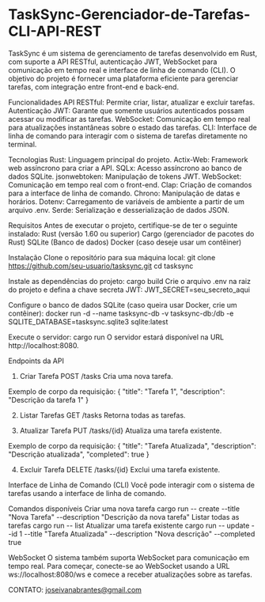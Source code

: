 # TaskSync-Gerenciador-de-Tarefas-CLI-API-REST
TaskSync é um sistema de gerenciamento de tarefas desenvolvido em Rust, com suporte a API RESTful, autenticação JWT, WebSocket para comunicação em tempo real e interface de linha de comando (CLI). O objetivo do projeto é fornecer uma plataforma eficiente para gerenciar tarefas, com integração entre front-end e back-end.

Funcionalidades
  API RESTful: Permite criar, listar, atualizar e excluir tarefas.
  Autenticação JWT: Garante que somente usuários autenticados possam acessar ou modificar as tarefas.
  WebSocket: Comunicação em tempo real para atualizações instantâneas sobre o estado das tarefas.
  CLI: Interface de linha de comando para interagir com o sistema de tarefas diretamente no terminal.

Tecnologias
  Rust: Linguagem principal do projeto.
  Actix-Web: Framework web assíncrono para criar a API.
  SQLx: Acesso assíncrono ao banco de dados SQLite.
  jsonwebtoken: Manipulação de tokens JWT.
  WebSocket: Comunicação em tempo real com o front-end.
  Clap: Criação de comandos para a interface de linha de comando.
  Chrono: Manipulação de datas e horários.
  Dotenv: Carregamento de variáveis de ambiente a partir de um arquivo .env.
  Serde: Serialização e desserialização de dados JSON.

Requisitos
  Antes de executar o projeto, certifique-se de ter o seguinte instalado:
  Rust (versão 1.60 ou superior)
  Cargo (gerenciador de pacotes do Rust)
  SQLite (Banco de dados)
  Docker (caso deseje usar um contêiner)

Instalação
Clone o repositório para sua máquina local:
  git clone https://github.com/seu-usuario/tasksync.git
  cd tasksync

Instale as dependências do projeto:
  cargo build
  Crie o arquivo .env na raiz do projeto e defina a chave secreta JWT:
    JWT_SECRET=seu_secreto_aqui

Configure o banco de dados SQLite (caso queira usar Docker, crie um contêiner):
docker run -d --name tasksync-db -v tasksync-db:/db -e SQLITE_DATABASE=tasksync.sqlite3 sqlite:latest

Execute o servidor:
  cargo run
  O servidor estará disponível na URL http://localhost:8080.

Endpoints da API
1. Criar Tarefa
  POST /tasks
    Cria uma nova tarefa.

Exemplo de corpo da requisição:
{
  "title": "Tarefa 1",
  "description": "Descrição da tarefa 1"
}

2. Listar Tarefas
  GET /tasks
  Retorna todas as tarefas.

3. Atualizar Tarefa
  PUT /tasks/{id}
  Atualiza uma tarefa existente.

Exemplo de corpo da requisição:
{
  "title": "Tarefa Atualizada",
  "description": "Descrição atualizada",
  "completed": true
}

4. Excluir Tarefa
  DELETE /tasks/{id}
  Exclui uma tarefa existente.

Interface de Linha de Comando (CLI)
Você pode interagir com o sistema de tarefas usando a interface de linha de comando.

Comandos disponíveis
Criar uma nova tarefa
  cargo run -- create --title "Nova Tarefa" --description "Descrição da nova tarefa"
Listar todas as tarefas
  cargo run -- list
Atualizar uma tarefa existente
  cargo run -- update --id 1 --title "Tarefa Atualizada" --description "Nova descrição" --completed true
  
WebSocket
O sistema também suporta WebSocket para comunicação em tempo real. Para começar, conecte-se ao WebSocket usando a URL ws://localhost:8080/ws e comece a receber atualizações sobre as tarefas.



CONTATO: joseivanabrantes@gmail.com
